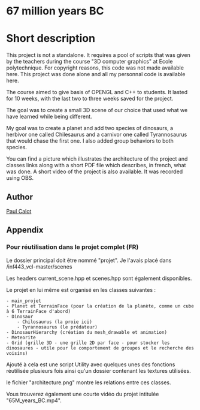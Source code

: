 # 67 million years BC

# Short description 
This project is not a standalone. It requires a pool of scripts that was given by the teachers during the course "3D computer graphics" at Ecole polytechnique. For copyright reasons, this code was not made available here. This project was done alone and all my personnal code is available here.

The course aimed to give basis of OPENGL and C++ to students. It lasted for 10 weeks, with the last two to three weeks saved for the project. 

The goal was to create a small 3D scene of our choice that used what we have learned while being different.

My goal was to create a planet and add two species of dinosaurs, a herbivor one called Chilesaurus and a carnivor one called Tyrannosaurus that would chase the first one. I also added group behaviors to both species.

You can find a picture which illustrates the architecture of the project and classes links along with a short PDF file which describes, in french, what was done. A short video of the project is also available. It was recorded using OBS.

## Author 

[Paul Calot](https://www.linkedin.com/in/paul-calot-43549814b/)

## Appendix 

### Pour réutilisation dans le projet complet (FR)

Le dossier principal doit être nommé "projet". Je l'avais placé dans /inf443_vcl-master/scenes

Les headers current_scene.hpp et scenes.hpp sont également disponibles.

Le projet en lui même est organisé en les classes suivantes : 

	- main_projet
	- Planet et TerrainFace (pour la création de la planète, comme un cube à 6 TerrainFace d'abord)
	- Dinosaur
		- Chilosaurus (la proie ici)
 		- Tyrannosaurus (le prédateur)
	- DinosaurHierarchy (création du mesh_drawable et animation)
	- Meteorite
	- Grid (grille 3D - une grille 2D par face - pour stocker les dinosaures - utile pour le comportement de groupes et le recherche des voisins)

Ajouté à cela est une script Utility avec quelques unes des fonctions réutilisée plusieurs fois ainsi qu'un dossier contenant les textures utilisées.

le fichier "architecture.png" montre les relations entre ces classes.
	
Vous trouverez également une courte vidéo du projet intitulée "65M_years_BC.mp4".